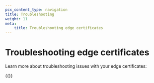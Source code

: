 ```yaml
---
pcx_content_type: navigation
title: Troubleshooting
weight: 11
meta:
    title: Troubleshooting edge certificates
---
```


# Troubleshooting edge certificates

Learn more about troubleshooting issues with your edge certificates:

{{<directory-listing>}}